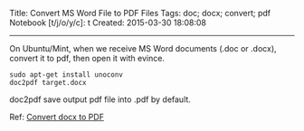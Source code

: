Title: Convert MS Word File to PDF Files
Tags: doc; docx; convert; pdf
Notebook [t/j/o/y/c]: t
Created: 2015-03-30 18:08:08

------

On Ubuntu/Mint,
when we receive MS Word documents (.doc or .docx), convert it to pdf,
then open it with evince.

    sudo apt-get install unoconv
    doc2pdf target.docx

doc2pdf save output pdf file into <same-name>.pdf by default.

Ref: [Convert docx to PDF](http://askubuntu.com/questions/396825/convert-docx-to-pdf)
